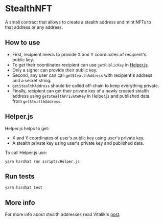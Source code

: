 #  StealthNFT

A small contract that allows to create a stealth address and mint NFTs to that address or any address.

## How to use

 - First, recipient needs to provide X and Y coordinates of recipient's public key.
 - To get their coordinates recipient can use `getPublicKey` in [Helper.js](https://github.com/nzmpi/StealthNFT/blob/main/scripts/Helper.js).
 - Only a signer can provide their public key.
 - Second, any user can call `getStealthAddress` with recipient's address and a secret string.
 - `getStealthAddress` should be called off-chain to keep everything private.
 - Finally, recipient can get their private key of a newly created stealth address using `getStealthPrivateKey` in Helper.js and published data from `getStealthAddress`. 

## Helper.js

Helper.js helps to get:

 - X and Y coordinates of user's public key using user's private key.
 - A stealth private key using user's private key and published data.

To call Helper.js use:

    yarn hardhat run scripts/Helper.js

## Run tests

    yarn hardhat test
    
## More info

For more info about stealth addresses read Vitalik's [post](https://vitalik.ca/general/2023/01/20/stealth.html).

